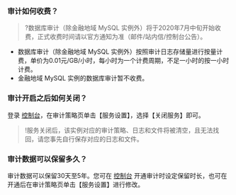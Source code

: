 ### 审计如何收费？
>?数据库审计（除金融地域 MySQL 实例外）将于2020年7月中旬开始收费，正式收费时间请以官方通知为准（邮件/站内信/控制台公告）。
>

- 数据库审计（除金融地域 MySQL 实例外）按照审计日志存储量进行按量计费，单价为0.01元/GB/小时，每小时为一个计费周期，不足一小时的按一小时计费。
- 金融地域 MySQL 实例的数据库审计暂不收费。

### 审计开启之后如何关闭？
登录 [控制台](https://console.cloud.tencent.com/dls/mysql/policy)，在审计策略页单击【服务设置】，选择【关闭服务】即可。
>!服务关闭后，该实例对应的审计策略、日志和文件将被清空，且无法找回，请您事先自行保存对应的日志和文件。

### 审计数据可以保留多久？
审计数据可以保留30天至5年。您可在 [控制台](https://console.cloud.tencent.com/dls/mysql/policy) 开通审计时设定保留时长，也可在开通后在审计策略页单击【服务设置】进行修改。
